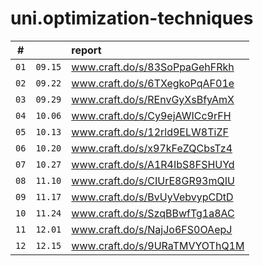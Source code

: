 # uni.optimization-techniques

|  #   |         | report                        |
|:----:|:-------:|:------------------------------|
| `01` | `09.15` | www.craft.do/s/83SoPpaGehFRkh |
| `02` | `09.22` | www.craft.do/s/6TXegkoPqAF01e |
| `03` | `09.29` | www.craft.do/s/REnvGyXsBfyAmX |
| `04` | `10.06` | www.craft.do/s/Cy9ejAWICc9rFH |
| `05` | `10.13` | www.craft.do/s/12rld9ELW8TiZF |
| `06` | `10.20` | www.craft.do/s/x97kFeZQCbsTz4 |
| `07` | `10.27` | www.craft.do/s/A1R4IbS8FSHUYd |
| `08` | `11.10` | www.craft.do/s/CIUrE8GR93mQIU |
| `09` | `11.17` | www.craft.do/s/BvUyVebvypCDtD |
| `10` | `11.24` | www.craft.do/s/SzqBBwfTg1a8AC |
| `11` | `12.01` | www.craft.do/s/NajJo6FS0OAepJ |
| `12` | `12.15` | www.craft.do/s/9URaTMVYOThQ1M |